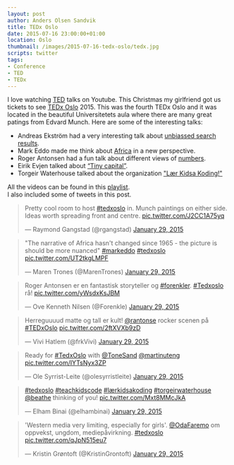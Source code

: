 ```yaml
---
layout: post
author: Anders Olsen Sandvik
title: TEDx Oslo
date: 2015-07-16 23:00:00+01:00
location: Oslo
thumbnail: /images/2015-07-16-tedx-oslo/tedx.jpg
scripts: twitter
tags:
- Conference
- TED
- TEDx
---
```


I love watching [TED](https://www.ted.com/) talks on Youtube. This Christmas my girlfriend got us tickets to see [TEDx Oslo](http://www.tedxoslo.no/) 2015. This was the fourth TEDx Oslo and it was located in the beautiful Universitetets aula where there are many great patings from Edvard Munch. Here are some of the interesting talks:

- Andreas Ekström had a very interesting talk about [unbiassed search results](https://www.youtube.com/watch?v=S47ZRF02Cyo).
- Mark Eddo made me think about [Africa](https://www.youtube.com/watch?v=GVKlWINwf54) in a new perspective.
- Roger Antonsen had a fun talk about different views of [numbers](https://www.youtube.com/watch?v=lv9QDjw8GJk).
- Eirik Evjen talked about [“Tiny capital”](http://vimeo.com/39470129).
- Torgeir Waterhouse talked about the organization ["Lær Kidsa Koding!"](https://www.youtube.com/watch?v=-TP7Zjqmj_4)


All the videos can be found in this [playlist](https://www.youtube.com/playlist?list=PLsRNoUx8w3rPl5LpPxkr-BZGyuw10ihTP).  
I also included some of tweets in this post.

<blockquote class="twitter-tweet" lang="en"><p>Pretty cool room to host <a href="https://twitter.com/hashtag/tedxoslo?src=hash">#tedxoslo</a> in. Munch paintings on either side. Ideas worth spreading front and centre. <a href="http://t.co/J2CC1A75yq">pic.twitter.com/J2CC1A75yq</a></p>&mdash; Raymond Gangstad (@rgangstad) <a href="https://twitter.com/rgangstad/status/560750517815894016">January 29, 2015</a></blockquote>

<blockquote class="twitter-tweet" lang="en"><p>&quot;The narrative of Africa hasn&#39;t changed since 1965 - the picture is should be more nuanced&quot; <a href="https://twitter.com/hashtag/markeddo?src=hash">#markeddo</a> <a href="https://twitter.com/hashtag/tedxoslo?src=hash">#tedxoslo</a> <a href="http://t.co/UT2tkgLMPF">pic.twitter.com/UT2tkgLMPF</a></p>&mdash; Maren Trones (@MarenTrones) <a href="https://twitter.com/MarenTrones/status/560794906453893120">January 29, 2015</a></blockquote>

<blockquote class="twitter-tweet" lang="en"><p>Roger Antonsen er en fantastisk storyteller og <a href="https://twitter.com/hashtag/forenkler?src=hash">#forenkler</a>. <a href="https://twitter.com/hashtag/Tedxoslo?src=hash">#Tedxoslo</a> rå! <a href="http://t.co/yWsdxKsJBM">pic.twitter.com/yWsdxKsJBM</a></p>&mdash; Ove Kenneth Nilsen (@Forenkle) <a href="https://twitter.com/Forenkle/status/560818475711864832">January 29, 2015</a></blockquote>

<blockquote class="twitter-tweet" lang="en"><p>Herreguuuud matte og tall er kult! <a href="https://twitter.com/rantonse">@rantonse</a> rocker scenen på <a href="https://twitter.com/hashtag/TEDxOslo?src=hash">#TEDxOslo</a> <a href="http://t.co/2ftXVXb9zD">pic.twitter.com/2ftXVXb9zD</a></p>&mdash; Vivi Hatlem (@frkVivi) <a href="https://twitter.com/frkVivi/status/560817458039488512">January 29, 2015</a></blockquote>

<blockquote class="twitter-tweet" lang="en"><p lang="en" dir="ltr">Ready for <a href="https://twitter.com/hashtag/TedxOslo?src=hash">#TedxOslo</a> with <a href="https://twitter.com/ToneSand">@ToneSand</a> <a href="https://twitter.com/martinuteng">@martinuteng</a> <a href="http://t.co/IYTsNyx3ZP">pic.twitter.com/IYTsNyx3ZP</a></p>&mdash; Ole Syrrist-Leite (@olesyrristleite) <a href="https://twitter.com/olesyrristleite/status/560760848898351104">January 29, 2015</a></blockquote>

<blockquote class="twitter-tweet" lang="en"><p><a href="https://twitter.com/hashtag/tedxoslo?src=hash">#tedxoslo</a> <a href="https://twitter.com/hashtag/teachkidscode?src=hash">#teachkidscode</a> <a href="https://twitter.com/hashtag/l%C3%A6rkidsakoding?src=hash">#lærkidsakoding</a> <a href="https://twitter.com/hashtag/torgeirwaterhouse?src=hash">#torgeirwaterhouse</a> <a href="https://twitter.com/beathe">@beathe</a> thinking of you! <a href="http://t.co/Mxt8MMcJkA">pic.twitter.com/Mxt8MMcJkA</a></p>&mdash; Elham Binai (@elhambinai) <a href="https://twitter.com/elhambinai/status/560822388582264833">January 29, 2015</a></blockquote>

<blockquote class="twitter-tweet" lang="en"><p>&#39;Western media very limiting, especially for girls&#39;. <a href="https://twitter.com/OdaFaremo">@OdaFaremo</a> om oppvekst, ungdom, mediepåvirkning. <a href="https://twitter.com/hashtag/tedxoslo?src=hash">#tedxoslo</a> <a href="http://t.co/qJpN515eu7">pic.twitter.com/qJpN515eu7</a></p>&mdash; Kristin Grøntoft (@KristinGrontoft) <a href="https://twitter.com/KristinGrontoft/status/560769476468412416">January 29, 2015</a></blockquote>
